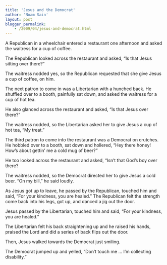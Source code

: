 ```yaml
---
title: 'Jesus and the Democrat'
author: 'Noam Sain'
layout: post
blogger_permalink:
    - /2009/04/jesus-and-democrat.html
---
```


A Republican in a wheelchair entered a restaurant one afternoon and asked the waitress for a cup of coffee.

The Republican looked across the restaurant and asked, “Is that Jesus sitting over there?”

The waitress nodded yes, so the Republican requested that she give Jesus a cup of coffee, on him.

The next patron to come in was a Libertarian with a hunched back. He shuffled over to a booth, painfully sat down, and asked the waitress for a cup of hot tea.

He also glanced across the restaurant and asked, “Is that Jesus over there?”

The waitress nodded, so the Libertarian asked her to give Jesus a cup of hot tea, “My treat.”

The third patron to come into the restaurant was a Democrat on crutches. He hobbled over to a booth, sat down and hollered, “Hey there honey! How’s about gettin’ me a cold mug of beer?”

He too looked across the restaurant and asked, “Isn’t that God’s boy over there?

The waitress nodded, so the Democrat directed her to give Jesus a cold beer. “On my bill,” he said loudly.

As Jesus got up to leave, he passed by the Republican, touched him and said, “For your kindness, you are healed.” The Republican felt the strength come back into his legs, got up, and danced a jig out the door.

Jesus passed by the Libertarian, touched him and said, “For your kindness, you are healed.”

The Libertarian felt his back straightening up and he raised his hands, praised the Lord and did a series of back flips out the door.

Then, Jesus walked towards the Democrat just smiling.

The Democrat jumped up and yelled, “Don’t touch me … I’m collecting disability.”